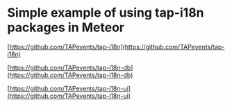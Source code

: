 # Simple example of using tap-i18n packages in Meteor

[https://github.com/TAPevents/tap-i18n](https://github.com/TAPevents/tap-i18n)

[https://github.com/TAPevents/tap-i18n-db](https://github.com/TAPevents/tap-i18n-db)

[https://github.com/TAPevents/tap-i18n-ui](https://github.com/TAPevents/tap-i18n-ui)

